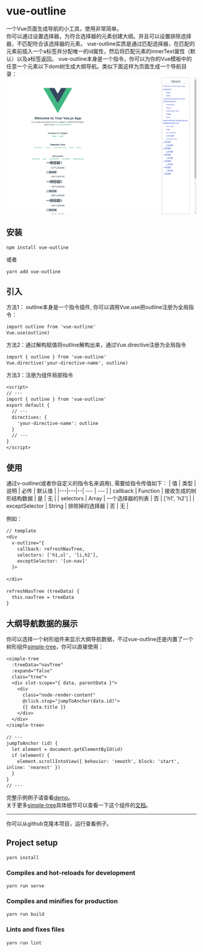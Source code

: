 # vue-outline
一个Vue页面生成导航的小工具，使用非常简单。  
你可以通过设置选择器，为符合选择器的元素创建大纲。并且可以设置排除选择器，不匹配符合该选择器的元素。 
vue-outline实质是通过匹配选择器，在匹配的元素前插入一个a标签并分配唯一的id属性，然后将匹配元素的innerText属性（默认）以及a标签返回。
vue-outline本身是一个指令，你可以为你的Vue模板中的任意一个元素以下dom树生成大纲导航。类似下面这样为页面生成一个导航目录：
![demo](./src/assets/sample.png)

## 安装
```
npm install vue-outline
```
或者
```
yarn add vue-outline
```

## 引入
方法1： outline本身是一个指令插件, 你可以调用Vue.use把outline注册为全局指令：
```
import outline from 'vue-outline'
Vue.use(outline)
```
方法2：通过解构赋值将outline解构出来，通过Vue.directive注册为全局指令
```
import { outline } from 'vue-outline'
Vue.directive('your-directive-name', outline)
```
方法3：注册为组件局部指令
```
<script>
// ···
import { outline } from 'vue-outline'
export default {
  // ···
  directives: {
    'your-directive-name': outline
  }
  // ···
}
</script>
```

## 使用
通过v-outline(或者你自定义的指令名来调用), 需要给指令传值如下：
| 值 | 类型 | 说明 | 必传 | 默认值 |
|---|---|--| --- | --- |
| callback | Function | 接收生成的树形结构数据 | 是 | 无 |
| selectors | Array | 一个选择器的列表 | 否 | ['h1', 'h2'] |
| exceptSelector | String | 排除掉的选择器 | 否 | 无 |

例如：
```
// template
<div
  v-outline="{
    callback: refreshNavTree,
    selectors: ['h1,ul', 'li,h2'],
    exceptSelector: '[un-nav]'
  }>

</div>

refreshNavTree (treeData) {
  this.navTree = treeData
}
```
## 大纲导航数据的展示
你可以选择一个树形组件来显示大纲导航数据，不过vue-outline还是内置了一个树形组件<a href="https://www.npmjs.com/package/simple-vue-tree">simple-tree</a>，你可以直接使用：
```
<simple-tree
  :treeData="navTree"
  :expand="false"
  class="tree">
  <div slot-scope="{ data, parentData }">
    <div
      class="node-render-content"
      @click.stop="jumpToAnchor(data.id)">
      {{ data.title }}
    </div>
  </div>
</simple-tree>

// ···
jumpToAnchor (id) {
  let element = document.getElementById(id)
  if (element) {
    element.scrollIntoView({ behavior: 'smooth', block: 'start', inline: 'nearest' })
  }
}
// ···
```
完整示例例子请查看<a href="./src/components/HelloWOrld.vue">demo</a>。  
关于更多<a href="https://www.npmjs.com/package/simple-vue-tree">simple-tree</a>具体细节可以查看一下这个组件的<a href="https://www.npmjs.com/package/simple-vue-tree">文档</a>。

------
你可以从github克隆本项目，运行查看例子。

## Project setup
```
yarn install
```

### Compiles and hot-reloads for development
```
yarn run serve
```

### Compiles and minifies for production
```
yarn run build
```

### Lints and fixes files
```
yarn run lint
```
